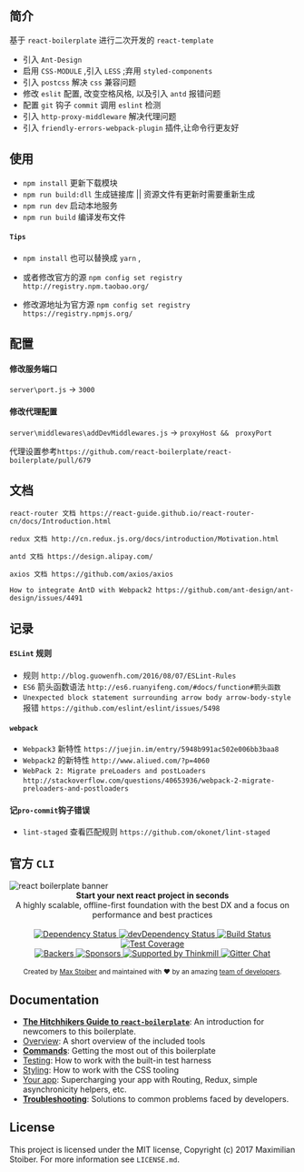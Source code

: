## 简介

基于 `react-boilerplate` 进行二次开发的 `react-template`
- 引入 `Ant-Design`
- 启用 `CSS-MODULE` ,引入 `LESS` ;弃用 `styled-components`
- 引入 `postcss` 解决 `css` 兼容问题
- 修改 `eslit` 配置, 改变空格风格, 以及引入 `antd` 报错问题
- 配置 `git` 钩子 `commit` 调用 `eslint` 检测
- 引入 `http-proxy-middleware` 解决代理问题
- 引入 `friendly-errors-webpack-plugin` 插件,让命令行更友好

## 使用

- `npm install` 更新下载模块
- `npm run build:dll` 生成链接库 || 资源文件有更新时需要重新生成
- `npm run dev` 启动本地服务
- `npm run build` 编译发布文件

#### `Tips`

- `npm install` 也可以替换成 `yarn` ,

- 或者修改官方的源 `npm config set registry http://registry.npm.taobao.org/`

- 修改源地址为官方源 `npm config set registry https://registry.npmjs.org/`


## 配置

#### 修改服务端口   

`server\port.js` -> `3000`

#### 修改代理配置

`server\middlewares\addDevMiddlewares.js` -> `proxyHost &&　proxyPort`

代理设置参考`https://github.com/react-boilerplate/react-boilerplate/pull/679`


## 文档

`react-router 文档 https://react-guide.github.io/react-router-cn/docs/Introduction.html`

`redux 文档 http://cn.redux.js.org/docs/introduction/Motivation.html`

`antd 文档 https://design.alipay.com/`

`axios 文档 https://github.com/axios/axios`

`How to integrate AntD with Webpack2 https://github.com/ant-design/ant-design/issues/4491`

## 记录

#### `ESLint` 规则

- 规则 `http://blog.guowenfh.com/2016/08/07/ESLint-Rules`
- `ES6` 箭头函数语法 `http://es6.ruanyifeng.com/#docs/function#箭头函数`
- `Unexpected block statement surrounding arrow body arrow-body-style` 报错 `https://github.com/eslint/eslint/issues/5498`

#### `webpack`
- `Webpack3` 新特性 `https://juejin.im/entry/5948b991ac502e006bb3baa8`
- `Webpack2` 的新特性 `http://www.aliued.com/?p=4060`
- `WebPack 2: Migrate preLoaders and postLoaders`  `http://stackoverflow.com/questions/40653936/webpack-2-migrate-preloaders-and-postloaders`

#### 记`pro-commit`钩子错误

- `lint-staged` 查看匹配规则 `https://github.com/okonet/lint-staged`

## 官方 `CLI`

<img src="https://raw.githubusercontent.com/react-boilerplate/react-boilerplate-brand/master/assets/banner-metal-optimized.jpg" alt="react boilerplate banner" align="center" />

<br />

<div align="center"><strong>Start your next react project in seconds</strong></div>
<div align="center">A highly scalable, offline-first foundation with the best DX and a focus on performance and best practices</div>

<br />

<div align="center">
  <!-- Dependency Status -->
  <a href="https://david-dm.org/react-boilerplate/react-boilerplate">
    <img src="https://david-dm.org/react-boilerplate/react-boilerplate.svg" alt="Dependency Status" />
  </a>
  <!-- devDependency Status -->
  <a href="https://david-dm.org/react-boilerplate/react-boilerplate#info=devDependencies">
    <img src="https://david-dm.org/react-boilerplate/react-boilerplate/dev-status.svg" alt="devDependency Status" />
  </a>
  <!-- Build Status -->
  <a href="https://travis-ci.org/react-boilerplate/react-boilerplate">
    <img src="https://travis-ci.org/react-boilerplate/react-boilerplate.svg" alt="Build Status" />
  </a>
  <!-- Test Coverage -->
  <a href="https://coveralls.io/r/react-boilerplate/react-boilerplate">
    <img src="https://coveralls.io/repos/github/react-boilerplate/react-boilerplate/badge.svg" alt="Test Coverage" />
  </a>
</div>
<div align="center">
    <!-- Backers -->
  <a href="#backers">
    <img src="https://opencollective.com/react-boilerplate/backers/badge.svg" alt="Backers" />
  </a>
      <!-- Sponsors -->
  <a href="#sponsors">
    <img src="https://opencollective.com/react-boilerplate/sponsors/badge.svg" alt="Sponsors" />
  </a>
  <a href="http://thinkmill.com.au/?utm_source=github&utm_medium=badge&utm_campaign=react-boilerplate">
    <img alt="Supported by Thinkmill" src="https://thinkmill.github.io/badge/heart.svg" />
  </a>
  <!-- Gitter -->
  <a href="https://gitter.im/mxstbr/react-boilerplate">
    <img src="https://camo.githubusercontent.com/54dc79dc7da6b76b17bc8013342da9b4266d993c/68747470733a2f2f6261646765732e6769747465722e696d2f6d78737462722f72656163742d626f696c6572706c6174652e737667" alt="Gitter Chat" />
  </a>
</div>

<br />

<div align="center">
  <sub>Created by <a href="https://twitter.com/mxstbr">Max Stoiber</a> and maintained with ❤️ by an amazing <a href="https://github.com/orgs/react-boilerplate/teams/core">team of developers</a>.</sub>
</div>

## Documentation

- [**The Hitchhikers Guide to `react-boilerplate`**](docs/general/introduction.md): An introduction for newcomers to this boilerplate.
- [Overview](docs/general): A short overview of the included tools
- [**Commands**](docs/general/commands.md): Getting the most out of this boilerplate
- [Testing](docs/testing): How to work with the built-in test harness
- [Styling](docs/css): How to work with the CSS tooling
- [Your app](docs/js): Supercharging your app with Routing, Redux, simple
  asynchronicity helpers, etc.
- [**Troubleshooting**](docs/general/gotchas.md): Solutions to common problems faced by developers.

## License

This project is licensed under the MIT license, Copyright (c) 2017 Maximilian
Stoiber. For more information see `LICENSE.md`.
